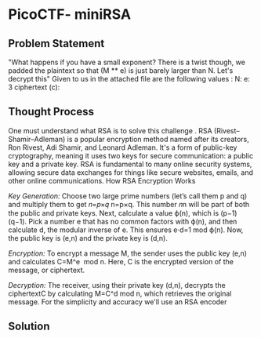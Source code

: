 # PicoCTF- miniRSA
## Problem Statement
"What happens if you have a small exponent? There is a twist though, we padded the plaintext so that (M ** e) is just barely larger than N. Let's decrypt this" Given to us in the attached file are the following values :
N: 
e: 3
ciphertext (c): 
## Thought Process 
One must understand what RSA is to solve this challenge . RSA (Rivest–Shamir–Adleman) is a popular encryption method named after its creators, Ron Rivest, Adi Shamir, and Leonard Adleman. It's a form of public-key cryptography, meaning it uses two keys for secure communication: a public key and a private key. RSA is fundamental to many online security systems, allowing secure data exchanges for things like secure websites, emails, and other online communications.
How RSA Encryption Works

*Key Generation:*
Choose two large prime numbers (let’s call them p and q) and multiply them to get 𝑛=𝑝×𝑞
n=p×q. This number 𝑛n will be part of both the public and private keys.
Next, calculate a value ϕ(n), which is (p−1)(q−1).
Pick a number e that has no common factors with ϕ(n), and then calculate d, the modular inverse of e. This ensures e⋅d=1 mod ϕ(n).
Now, the public key is (e,n) and the private key is (d,n).

*Encryption:*
To encrypt a message 
M, the sender uses the public key (e,n) and calculates C=M^e  mod n. Here, C is the encrypted version of the message, or ciphertext.

*Decryption:*
The receiver, using their private key (d,n), decrypts the ciphertextC by calculating M=C^d mod n, which retrieves the original message.
For the simplicity and accuracy we'll use an RSA encoder 
## Solution 

